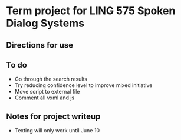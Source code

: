 # Term project for LING 575 Spoken Dialog Systems

## Directions for use

## To do
- Go through the search results
- Try reducing confidence level to improve mixed initiative
- Move script to external file
- Comment all vxml and js

## Notes for project writeup
- Texting will only work until June 10
